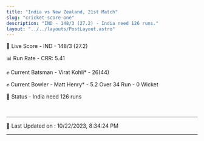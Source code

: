 ```yaml
---
title: "India vs New Zealand, 21st Match"
slug: "cricket-score-one"
description: "IND - 148/3 (27.2) - India need 126 runs."
layout: "../../layouts/PostLayout.astro"
---
```


🔴 Live Score - IND - 148/3 (27.2)  

📊 Run Rate - CRR: 5.41  

✊ Current Batsman - Virat Kohli* - 26(44)  

✊ Current Bowler - Matt Henry* - 5.2 Over 34 Run - 0 Wicket  

📑 Status - India need 126 runs

<br />

***

📝 Last Updated on : 10/22/2023, 8:34:24 PM

***

